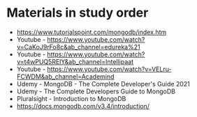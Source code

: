 # Materials in study order
* https://www.tutorialspoint.com/mongodb/index.htm
* Youtube - https://www.youtube.com/watch?v=CaKoJ9rFo8c&ab_channel=edureka%21
* Youtube - https://www.youtube.com/watch?v=t4wPUQ5RElY&ab_channel=Intellipaat
* Youtube - https://www.youtube.com/watch?v=VELru-FCWDM&ab_channel=Academind
* Udemy - MongoDB - The Complete Developer's Guide 2021
* Udemy - The Complete Developers Guide to MongoDB
* Pluralsight - Introduction to MongoDB
* https://docs.mongodb.com/v3.4/introduction/
